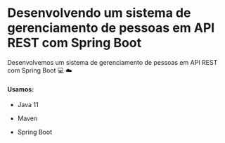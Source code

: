 # Desenvolvendo um sistema de gerenciamento de pessoas em API REST com Spring Boot

Desenvolvemos um sistema de gerenciamento de pessoas em API REST com Spring Boot :computer: :cloud: 

#### Usamos:

- Java 11

- Maven

- Spring Boot



